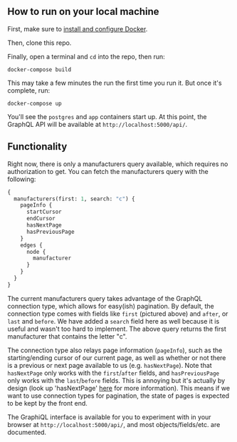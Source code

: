 ## How to run on your local machine

First, make sure to [install and configure Docker](https://docs.docker.com/docker-for-mac/install/).

Then, clone this repo.

Finally, open a terminal and `cd` into the repo, then run:

```
docker-compose build
```

This may take a few minutes the run the first time you run it. But once it's complete, run:

```
docker-compose up
```

You'll see the `postgres` and `app` containers start up. At this point, the GraphQL API will be available at `http://localhost:5000/api/`.

## Functionality

Right now, there is only a manufacturers query available, which requires no authorization to get. You can fetch the manufacturers query with the following:

```graphql
{
  manufacturers(first: 1, search: "c") {
    pageInfo {
      startCursor
      endCursor
      hasNextPage
      hasPreviousPage
    }
    edges {
      node {
        manufacturer
      }
    }
  }
}
```

The current manufacturers query takes advantage of the GraphQL connection type, which allows for easy(ish) pagination. By default, the connection type comes with fields like `first` (pictured above) and `after`, or `last` and `before`. We have added a `search` field here as well because it is useful and wasn't too hard to implement. The above query returns the first manufacturer that contains the letter "c".

The connection type also relays page information (`pageInfo`), such as the starting/ending cursor of our current page, as well as whether or not there is a previous or next page available to us (e.g. `hasNextPage`). Note that `hasNextPage` only works with the `first`/`after` fields, and `hasPreviousPage` only works with the `last`/`before` fields. This is annoying but it's actually by design (look up 'hasNextPage' [here](https://www.howtographql.com/react-relay/8-pagination/) for more information). This means if we want to use connection types for pagination, the state of pages is expected to be kept by the front end.

The GraphiQL interface is available for you to experiment with in your browser at `http://localhost:5000/api/`, and most objects/fields/etc. are documented.
